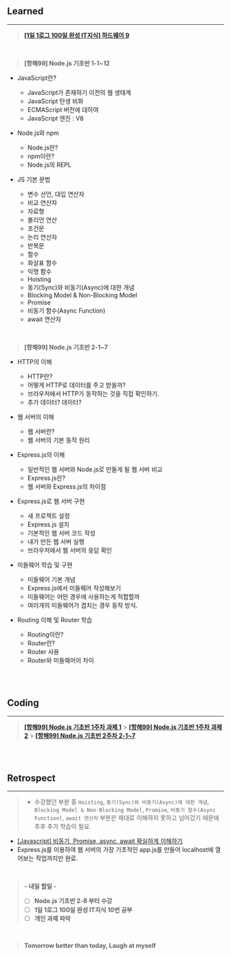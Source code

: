 ## Learned

---

> **[[1일 1로그 100일 완성 IT지식] 하드웨어 9](https://velog.io/@lilclown/1%EC%9D%BC-1%EB%A1%9C%EA%B7%B8-100%EC%9D%BC-%EC%99%84%EC%84%B1-IT%EC%A7%80%EC%8B%9D-%ED%95%98%EB%93%9C%EC%9B%A8%EC%96%B4-9)**

<br>

> **[항해99] Node.js 기초반 1-1~12**

- JavaScript란?

  - JavaScript가 존재하기 이전의 웹 생태계
  - JavaScript 탄생 비화
  - ECMAScript 버전에 대하여
  - JavaScript 엔진 : V8

- Node.js와 npm

  - Node.js란?
  - npm이란?
  - Node.js의 REPL

- JS 기본 문법
  - 변수 선언, 대입 연산자
  - 비교 연산자
  - 자료형
  - 불리언 연산
  - 조건문
  - 논리 연산자
  - 반복문
  - 함수
  - 화살표 함수
  - 익명 함수
  - Hoisting
  - 동기(Sync)와 비동기(Async)에 대한 개념
  - Blocking Model & Non-Blocking Model
  - Promise
  - 비동기 함수(Async Function)
  - await 연산자

<br>

> **[항해99] Node.js 기초반 2-1~7**

- HTTP의 이해

  - HTTP란?
  - 어떻게 HTTP로 데이터를 주고 받을까?
  - 브라우저에서 HTTP가 동작하는 것을 직접 확인하기.
  - 추가 데이터? 데이터?

- 웹 서버의 이해

  - 웹 서버란?
  - 웹 서버의 기본 동작 원리

- Express.js의 이해

  - 일반적인 웹 서버와 Node.js로 만들게 될 웹 서버 비교
  - Express.js란?
  - 웹 서버와 Express.js의 차이점

- Express.js로 웹 서버 구현

  - 새 프로젝트 설정
  - Express.js 설치
  - 기본적인 웹 서버 코드 작성
  - 내가 만든 웹 서버 실행
  - 브라우저에서 웹 서버의 응답 확인

- 미들웨어 학습 및 구현

  - 미들웨어 기본 개념
  - Express.js에서 미들웨어 작성해보기
  - 미들웨어는 어떤 경우에 사용하는게 적합할까
  - 여러개의 미들웨어가 겹치는 경우 동작 방식.

- Routing 이해 및 Router 학습
  - Routing이란?
  - Router란?
  - Router 사용
  - Router와 미들웨어의 차이

<br><br>

## Coding

---

> **[[항해99] Node.js 기초반 1주차 과제 1](https://github.com/lilclown97/TIL/blob/main/%ED%95%AD%ED%95%B499/practice/node.js%20%EA%B8%B0%EC%B4%88%201-1.js)** > **[[항해99] Node.js 기초반 1주차 과제 2](https://github.com/lilclown97/TIL/blob/main/%ED%95%AD%ED%95%B499/practice/node.js%20%EA%B8%B0%EC%B4%88%201-2.js)** > **[[항해99] Node.js 기초반 2주차 2-1~7](https://github.com/lilclown97/TIL/tree/main/%ED%95%AD%ED%95%B499/W3-SPA_MALL-nologin)**

<br><br>

## Retrospect

---

> - 수강했던 부분 중 `Hoisting`, `동기(Sync)와 비동기(Async)에 대한 개념`, `Blocking Model & Non-Blocking Model`, `Promise`, `비동기 함수(Async Function)`, `await 연산자` 부분은 제대로 이해하지 못하고 넘어갔기 때문에 추후 추가 학습이 필요.

- [[Javascript] 비동기, Promise, async, await 확실하게 이해하기](https://elvanov.com/2597)
- Express.js를 이용하여 웹 서버의 가장 기초적인 app.js를 만들어 localhost에 열어보는 작업까지만 완료.

<br>

> **- 내일 할일 -**
>
> - [ ] **Node.js 기초반 2-8 부터 수강**
> - [ ] **1일 1로그 100일 완성 IT지식 10번 공부**
> - [ ] **개인 과제 파악**

<br>

> **Tomorrow better than today, Laugh at myself**
